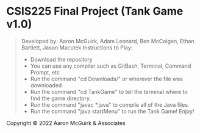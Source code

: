 # CSIS225 Final Project (Tank Game v1.0)
> Developed by: Aaron McGuirk, Adam Leonard, Ben McColgen, Ethan Bartlett, Jason Macutek
>Instructions to Play:
>* Download the repository
>* You can use any compiler such as GitBash, Terminal, Command Prompt, etc
>* Run the command "cd Downloads/" or wherever the file was downloaded
>* Run the command "cd TankGame" to tell the terminal where to find the game directory.
>* Run the command "javac *.java" to compile all of the Java files.
>* Run the command "java startMenu" to run the Tank Game! Enjoy!

Copyright © 2022 Aaron McGuirk & Associates

